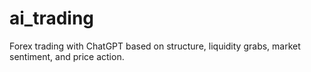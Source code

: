 # ai_trading
Forex trading with ChatGPT based on structure, liquidity grabs, market sentiment, and price action.
